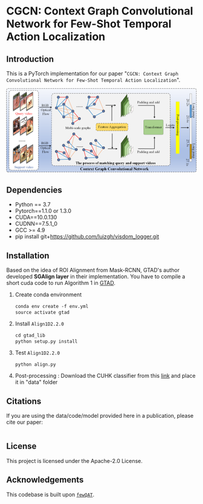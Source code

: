 # CGCN: Context Graph Convolutional Network for Few-Shot Temporal Action Localization

## Introduction

This is a PyTorch implementation for our paper "`CGCN: Context Graph Convolutional Network for Few-Shot Temporal Action Localization`".

![network](framework.png?raw=true)

## Dependencies
* Python == 3.7
* Pytorch==1.1.0 or 1.3.0
* CUDA==10.0.130
* CUDNN==7.5.1_0
* GCC >= 4.9
* pip install git+https://github.com/luizgh/visdom_logger.git

## Installation
Based on the idea of ROI Alignment from Mask-RCNN, GTAD's author developed **SGAlign layer** in their implementation. You have to compile a short cuda code to run Algorithm 1 in [GTAD](https://arxiv.org/abs/1911.11462).

1. Create conda environment
    ```shell script
    conda env create -f env.yml
    source activate gtad
    ```
2. Install `Align1D2.2.0`
    ```shell script
    cd gtad_lib
    python setup.py install
    ```
3. Test `Align1D2.2.0`
    ```shell script
    python align.py
    ```
4. Post-processing : Download the CUHK classifier from this [link](https://drive.google.com/file/d/1--d6V5xeVWznO0cPI_47f5wWGL8RO6P0/view?usp=sharing) and place it in "data" folder
   

## Citations

If you are using the data/code/model provided here in a publication, please cite our paper:
```

```
## License

This project is licensed under the Apache-2.0 License.

## Acknowledgements

This codebase is built upon [`fewQAT`](https://github.com/sauradip/fewshotQAT).

